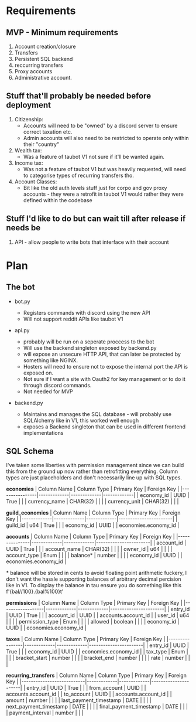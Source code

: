 # Requirements

## MVP - Minimum requirements
1. Account creation/closure
2. Transfers
3. Persistent SQL backend
4. reccurring transfers
5. Proxy accounts
6. Administrative account.


## Stuff that'll probably be needed before deployment
1. Citizenship:
	- Accounts will need to be "owned" by a discord server to ensure correct taxation etc.
	- Admin accounts will also need to be restricted to operate only within their "country"
2. Wealth tax:
	- Was a feature of taubot V1 not sure if it'll be wanted again.
3. Income tax:
	- Was not a feature of taubot V1 but was heavily requested, will need to categorise types of recurring transfers tho.
4. Account Classes:
	- Bit like the old auth levels stuff just for corpo and gov proxy accounts - they were a retrofit in taubot V1 would rather they were defined within the codebase




## Stuff I'd like to do but can wait till after release if needs be
1. API - allow people to write bots that interface with their account



# Plan


## The bot
- bot.py
	- Registers commands with discord using the new API
	- Will not support reddit APIs like taubot V1

- api.py
	- probably will be run on a seperate proccess to the bot 
	- Will use the backend singleton exposed by backend.py
	- will expose an unsecure HTTP API, that can later be protected by something like NGINX.
	- Hosters will need to ensure not to expose the internal port the API is exposed on.
	- Not sure if I want a site with Oauth2 for key management or to do it through discord commands.
	- Not needed for MVP

- backend.py
	- Maintains and manages the SQL database - will probably use SQLAlchemy like in V1, this worked well enough 
	- exposes a Backend singleton that can be used in different frontend implementations


## SQL Schema
I've taken some liberties with permission management since we can build this from the ground up now rather than retrofitting everything.
Column types are just placeholders and don't necessarily line up with SQL types.


**economies**
| Column Name    | Column Type | Primary Key | Foreign Key |
|----------------|-------------|-------------|-------------|
| economy\_id    | UUID        | True        |             |
| currency\_name | CHAR(32)    |             |             |
| currency\_unit | CHAR(32)    |             |             |


**guild_economies**
| Column Name | Column Type | Primary Key | Foreign Key           |
|-------------|-------------|-------------|-----------------------|
| guild\_id   | u64         | True        |                       |
| economy\_id | UUID        |             | economies.economy\_id |



**accounts**
| Column Name   | Column Type | Primary Key | Foreign Key           |
|---------------|-------------|-------------|-----------------------|
| account\_id   | UUID        | True        |                       |
| account\_name | CHAR(32)    |             |                       |
| owner\_id     | u64         |             |                       |
| account\_type | Enum        |             |                       |
| balance\*     | number      |             |                       |
| economy\_id   | UUID        |             | economies.economy\_id |

\* balance will be stored in cents to avoid floating point arithmetic fuckery, I don't want the hassle supporting balances of arbitrary decimal percision like in V1. To display the balance in tau ensure you do something like this f'{bal//100}.{bal%100}t'


**permissions**
| Column Name      | Column Type | Primary Key | Foreign Key           |
|------------------|-------------|-------------|-----------------------|
| entry\_id        | UUID        | True        |                       |
| account\_id      | UUID        |             | accounts.account\_id  |
| user\_id         | u64         |             |                       |
| permission\_type | Enum        |             |                       |
| allowed          | boolean     |             |                       |
| economy\_id      | UUID        |             | economies.economy\_id |


**taxes**
| Column Name    | Column Type | Primary Key | Foreign Key           |
|----------------|-------------|-------------|-----------------------|
| entry\_id      | UUID        | True        |                       |
| economy\_id    | UUID        |             | economies.economy\_id |
| tax\_type      | Enum        |             |                       |
| bracket\_start | number      |             |                       |
| bracket\_end   | number      |             |                       |
| rate           | number      |             |                       |


**recurring_transfers**
| Column Name               | Column Type | Primary Key | Foreign Key          |
|---------------------------|-------------|-------------|----------------------|
| entry\_id                 | UUID        | True        |                      |
| from\_account             | UUID        |             | accounts.account\_id |
| to\_account               | UUID        |             | accounts.account\_id |
| amount                    | number      |             |                      |
| last\_payment\_timestamp  | DATE        |             |                      |
| next\_payment\_timestamp  | DATE        |             |                      |
| final\_payment\_timestamp | DATE        |             |                      |
| payment\_interval         | number      |             |                      |



































